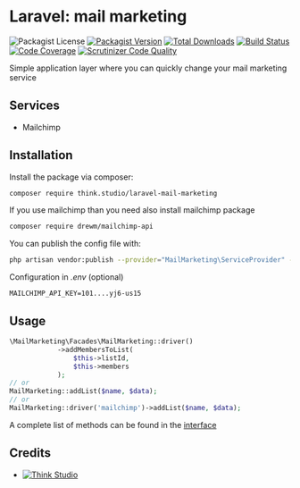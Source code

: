 # Laravel: mail marketing

![Packagist License](https://img.shields.io/packagist/l/think.studio/laravel-mail-marketing?color=%234dc71f)
[![Packagist Version](https://img.shields.io/packagist/v/think.studio/laravel-mail-marketing)](https://packagist.org/packages/think.studio/laravel-mail-marketing)
[![Total Downloads](https://img.shields.io/packagist/dt/think.studio/laravel-mail-marketing)](https://packagist.org/packages/think.studio/laravel-mail-marketing)
[![Build Status](https://scrutinizer-ci.com/g/dev-think-one/laravel-mail-marketing/badges/build.png?b=main)](https://scrutinizer-ci.com/g/dev-think-one/laravel-mail-marketing/build-status/main)
[![Code Coverage](https://scrutinizer-ci.com/g/dev-think-one/laravel-mail-marketing/badges/coverage.png?b=main)](https://scrutinizer-ci.com/g/dev-think-one/laravel-mail-marketing/?branch=main)
[![Scrutinizer Code Quality](https://scrutinizer-ci.com/g/dev-think-one/laravel-mail-marketing/badges/quality-score.png?b=main)](https://scrutinizer-ci.com/g/dev-think-one/laravel-mail-marketing/?branch=main)

Simple application layer where you can quickly change your mail marketing service

## Services

- Mailchimp

## Installation

Install the package via composer:

```bash
composer require think.studio/laravel-mail-marketing
```

If you use mailchimp than you need also install mailchimp package

```bash
composer require drewm/mailchimp-api
```

You can publish the config file with:

```bash
php artisan vendor:publish --provider="MailMarketing\ServiceProvider" --tag="config"
```

Configuration in *.env* (optional)

```dotenv
MAILCHIMP_API_KEY=101....yj6-us15
```

## Usage

```php
\MailMarketing\Facades\MailMarketing::driver()
            ->addMembersToList(
                $this->listId,
                $this->members
            );
// or
MailMarketing::addList($name, $data);
// or
MailMarketing::driver('mailchimp')->addList($name, $data);
```

A complete list of methods can be found in the [interface](./src/Drivers/MailMarketingInterface.php)

## Credits

- [![Think Studio](https://yaroslawww.github.io/images/sponsors/packages/logo-think-studio.png)](https://think.studio/)

